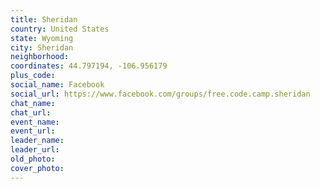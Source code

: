 ```yaml
---
title: Sheridan
country: United States
state: Wyoming
city: Sheridan
neighborhood: 
coordinates: 44.797194, -106.956179
plus_code:
social_name: Facebook
social_url: https://www.facebook.com/groups/free.code.camp.sheridan
chat_name:
chat_url:
event_name:
event_url:
leader_name:
leader_url:
old_photo: 
cover_photo:
---
```

